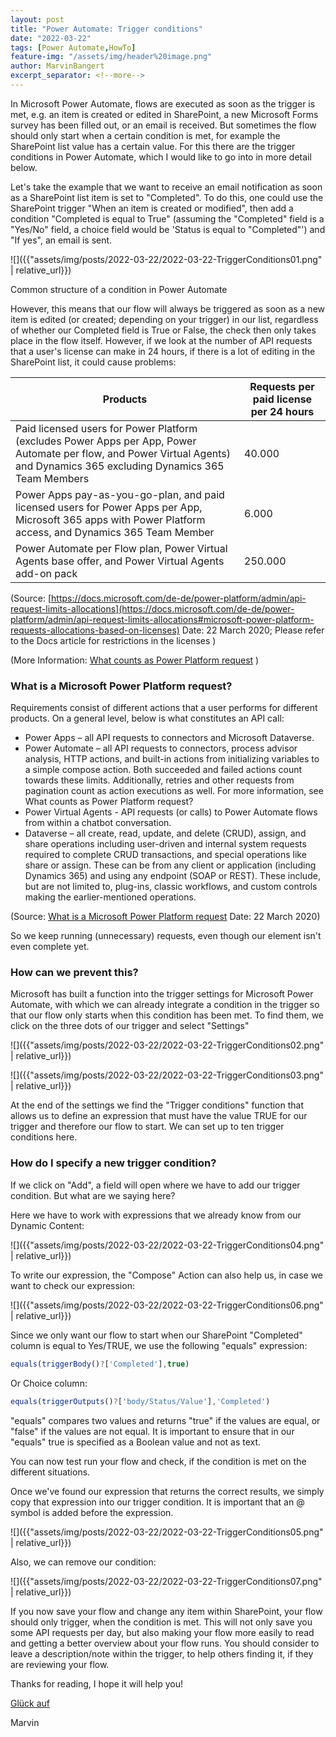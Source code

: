 ```yaml
---
layout: post
title: "Power Automate: Trigger conditions"
date: "2022-03-22"
tags: [Power Automate,HowTo]
feature-img: "/assets/img/header%20image.png"
author: MarvinBangert
excerpt_separator: <!--more-->
---
```


In Microsoft Power Automate, flows are executed as soon as the trigger is met, e.g. an item is created or edited in SharePoint, a new Microsoft Forms survey has been filled out, or an email is received. But sometimes the flow should only start when a certain condition is met, for example the SharePoint list value has a certain value. For this there are the trigger conditions in Power Automate, which I would like to go into in more detail below.

<!--more-->

Let's take the example that we want to receive an email notification as soon as a SharePoint list item is set to "Completed". To do this, one could use the SharePoint trigger "When an item is created or modified", then add a condition "Completed is equal to True" (assuming the "Completed" field is a "Yes/No" field, a choice field would be 'Status is equal to "Completed"') and "If yes", an email is sent.

![]({{"assets/img/posts/2022-03-22/2022-03-22-TriggerConditions01.png" | relative_url}})

Common structure of a condition in Power Automate

However, this means that our flow will always be triggered as soon as a new item is edited (or created; depending on your trigger) in our list, regardless of whether our Completed field is True or False, the check then only takes place in the flow itself. However, if we look at the number of API requests that a user's license can make in 24 hours, if there is a lot of editing in the SharePoint list, it could cause problems:

| Products                                | Requests per paid license per 24 hours |
|-------------------------------------------------|---------------------------------------|
| Paid licensed users for Power Platform (excludes Power Apps per App, Power Automate per flow, and Power Virtual Agents) and Dynamics 365 excluding Dynamics 365 Team Members | 40.000 |
| Power Apps pay-as-you-go-plan, and paid licensed users for Power Apps per App, Microsoft 365 apps with Power Platform access, and Dynamics 365 Team Member | 6.000 |
| Power Automate per Flow plan, Power Virtual Agents base offer, and Power Virtual Agents add-on pack | 250.000 |

(Source: [https://docs.microsoft.com/de-de/power-platform/admin/api-request-limits-allocations](https://docs.microsoft.com/de-de/power-platform/admin/api-request-limits-allocations#microsoft-power-platform-requests-allocations-based-on-licenses) Date: 22 March 2020; Please refer to the Docs article for restrictions in the licenses )

(More Information: [What counts as Power Platform request](https://docs.microsoft.com/en-us/power-platform/admin/power-automate-licensing/types#what-counts-as-power-platform-request) )

### What is a Microsoft Power Platform request?

Requirements consist of different actions that a user performs for different products. On a general level, below is what constitutes an API call:

- Power Apps – all API requests to connectors and Microsoft Dataverse.
- Power Automate – all API requests to connectors, process advisor analysis, HTTP actions, and built-in actions from initializing variables to a simple compose action. Both succeeded and failed actions count towards these limits. Additionally, retries and other requests from pagination count as action executions as well. For more information, see What counts as Power Platform request?
- Power Virtual Agents - API requests (or calls) to Power Automate flows from within a chatbot conversation.
- Dataverse – all create, read, update, and delete (CRUD), assign, and share operations including user-driven and internal system requests required to complete CRUD transactions, and special operations like share or assign. These can be from any client or application (including Dynamics 365) and using any endpoint (SOAP or REST). These include, but are not limited to, plug-ins, classic workflows, and custom controls making the earlier-mentioned operations.

(Source: [What is a Microsoft Power Platform request](https://docs.microsoft.com/en-us/power-platform/admin/api-request-limits-allocations#what-is-a-microsoft-power-platform-request) Date: 22 March 2020)

So we keep running (unnecessary) requests, even though our element isn't even complete yet.

### How can we prevent this? 

Microsoft has built a function into the trigger settings for Microsoft Power Automate, with which we can already integrate a condition in the trigger so that our flow only starts when this condition has been met. To find them, we click on the three dots of our trigger and select "Settings" 

![]({{"assets/img/posts/2022-03-22/2022-03-22-TriggerConditions02.png" | relative_url}})


![]({{"assets/img/posts/2022-03-22/2022-03-22-TriggerConditions03.png" | relative_url}})


At the end of the settings we find the "Trigger conditions" function that allows us to define an expression that must have the value TRUE for our trigger and therefore our flow to start. We can set up to ten trigger conditions here.

### How do I specify a new trigger condition?

If we click on "Add", a field will open where we have to add our trigger condition. But what are we saying here? 

Here we have to work with expressions that we already know from our Dynamic Content:

![]({{"assets/img/posts/2022-03-22/2022-03-22-TriggerConditions04.png" | relative_url}})


To write our expression, the "Compose" Action can also help us, in case we want to check our expression:

![]({{"assets/img/posts/2022-03-22/2022-03-22-TriggerConditions06.png" | relative_url}})


Since we only want our flow to start when our SharePoint "Completed" column is equal to Yes/TRUE, we use the following "equals" expression:

```JavaScript
equals(triggerBody()?['Completed'],true)
```

Or Choice column:

```JavaScript
equals(triggerOutputs()?['body/Status/Value'],'Completed')
```

"equals" compares two values and returns "true" if the values are equal, or "false" if the values are not equal. It is important to ensure that in our "equals" true is specified as a Boolean value and not as text. 

You can now test run your flow and check, if the condition is met on the different situations.

Once we've found our expression that returns the correct results, we simply copy that expression into our trigger condition. It is important that an @ symbol is added before the expression.

![]({{"assets/img/posts/2022-03-22/2022-03-22-TriggerConditions05.png" | relative_url}})


Also, we can remove our condition: 

![]({{"assets/img/posts/2022-03-22/2022-03-22-TriggerConditions07.png" | relative_url}})

If you now save your flow and change any item within SharePoint, your flow should only trigger, when the condition is met. This will not only save you some API requests per day, but also making your flow more easily to read and getting a better overview about your flow runs.
You should consider to leave a description/note within the trigger, to help others finding it, if they are reviewing your flow.

Thanks for reading, I hope it will help you!

[Glück auf](https://en.wikipedia.org/wiki/Gl%C3%BCck_auf)

Marvin
